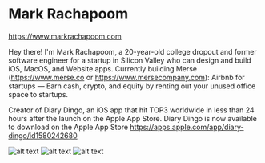 # Mark Rachapoom

https://www.markrachapoom.com

Hey there! I'm Mark Rachapoom, a 20-year-old college dropout and former software engineer for a startup in Silicon Valley who can design and build iOS, MacOS, and Website apps. Currently building Merse (https://www.merse.co or https://www.mersecompany.com): Airbnb for startups — Earn cash, crypto, and equity by renting out your unused office space to startups.

Creator of Diary Dingo, an iOS app that hit TOP3 worldwide in less than 24 hours after the launch on the Apple App Store.
Diary Dingo is now available to download on the Apple App Store
https://apps.apple.com/app/diary-dingo/id1580242680

![alt text](https://s3.us-west-2.amazonaws.com/secure.notion-static.com/7aa5add4-e904-4593-8a01-c7423c31d3d0/merse-banner.png?X-Amz-Algorithm=AWS4-HMAC-SHA256&X-Amz-Content-Sha256=UNSIGNED-PAYLOAD&X-Amz-Credential=AKIAT73L2G45EIPT3X45%2F20230307%2Fus-west-2%2Fs3%2Faws4_request&X-Amz-Date=20230307T135053Z&X-Amz-Expires=86400&X-Amz-Signature=4ad2faabedbaca5c1cbc5224b923ce97c5cf798b02d17b911f12a3a51bab4742&X-Amz-SignedHeaders=host&response-content-disposition=filename%3D%22merse-banner.png%22&x-id=GetObject)
![alt text](https://polywork-production.imgix.net/jcj97s3zhzk4363mx9oceuxm1fyr?ixlib=rails-4.2.0&w=4096&auto=format&dpr=1&q=75)
![alt text](https://pbs.twimg.com/media/E_51M0XUUBghc5y?format=jpg&name=4096x4096)
